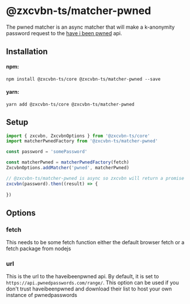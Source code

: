 # @zxcvbn-ts/matcher-pwned

The pwned matcher is an async matcher that will make a k-anonymity password request to the [have i been pwned](https://haveibeenpwned.com/) api.

## Installation

#### npm:

`npm install @zxcvbn-ts/core @zxcvbn-ts/matcher-pwned --save`

#### yarn:

`yarn add @zxcvbn-ts/core @zxcvbn-ts/matcher-pwned`

## Setup

```js
import { zxcvbn, ZxcvbnOptions } from '@zxcvbn-ts/core'
import matcherPwnedFactory from '@zxcvbn-ts/matcher-pwned'

const password = 'somePassword'

const matcherPwned = matcherPwnedFactory(fetch)
ZxcvbnOptions.addMatcher('pwned', matcherPwned)

// @zxcvbn-ts/matcher-pwned is async so zxcvbn will return a promise
zxcvbn(password).then((result) => {
  
})
```

## Options

### fetch
This needs to be some fetch function either the default browser fetch or a fetch package from nodejs

### url
This is the url to the haveibeenpwned api. By default, it is set to `https://api.pwnedpasswords.com/range/`.
This option can be used if you don't trust haveibeenpwned and download their list to host your own instance of pwnedpasswords
